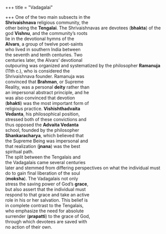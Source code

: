 +++
title = "Vadagalai"

+++
One of the two main subsects in the  
**Shrivaishnava** religious community, the  
other being the **Tengalai**. The Shrivaishnavas are devotees (**bhakta**) of the  
god **Vishnu**, and the community’s roots  
lie in the devotional hymns of the  
**Alvars**, a group of twelve poet-saints  
who lived in southern India between  
the seventh and tenth centuries. Two  
centuries later, the Alvars’ devotional  
outpouring was organized and systematized by the philosopher **Ramanuja**  
(11th c.), who is considered the  
Shrivaishnava founder. Ramanuja was  
convinced that **Brahman**, or Supreme  
Reality, was a personal **deity** rather than  
an impersonal abstract principle, and he  
was also convinced that devotion  
(**bhakti**) was the most important form of  
religious practice. **Vishishthadvaita**  
**Vedanta**, his philosophical position,  
stressed both of these convictions and  
thus opposed the **Advaita Vedanta**  
school, founded by the philosopher  
**Shankaracharya**, which believed that  
the Supreme Being was impersonal and  
that realization (**jnana**) was the best  
spiritual path.  
The split between the Tengalais and  
the Vadagalais came several centuries  
later and stemmed from differing perspectives on what the individual must  
do to gain final liberation of the soul  
(**moksha**). The Vadagalais not only  
stress the saving power of God’s **grace**,  
but also assert that the individual must  
respond to that grace and take an active  
role in his or her salvation. This belief is  
in complete contrast to the Tengalais,  
who emphasize the need for absolute  
surrender (**prapatti**) to the grace of God,  
through which devotees are saved with  
no action of their own.